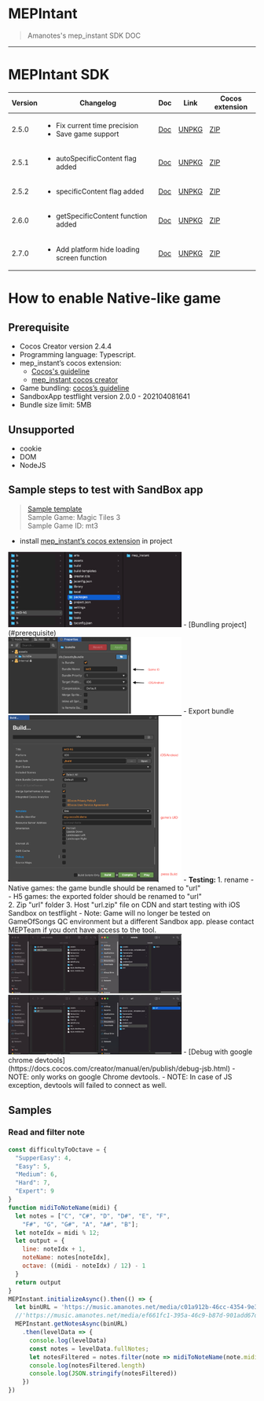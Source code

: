 # MEPIntant
> Amanotes's mep_instant SDK DOC

---------------------------------------------------------

# MEPIntant SDK

| Version | Changelog | Doc | Link | Cocos extension |
| ----------- | ----------- | ----------- | ----------- | ----------- | 
| 2.5.0 | <ul><li>Fix current time precision </li><li>Save game support</li></ul> | [Doc](docs_2_5_0/DOCS.md) | [UNPKG](https://unpkg.com/@mep.tech/instant@2.5.0/dist/mepinstant.umd.production.min.js) | [ZIP](https://d1wkdokb986dq4.cloudfront.net/mep-instant-sdk/cocos_extension/mep_instant_2.3.0-alpha8.zip)
| 2.5.1 | <ul><li>autoSpecificContent flag added </li> | [Doc](docs_2_5_1/DOCS.md) | [UNPKG](https://unpkg.com/@mep.tech/instant@2.5.1/dist/mepinstant.umd.production.min.js) | [ZIP](https://d1wkdokb986dq4.cloudfront.net/mep-instant-sdk/cocos_extension/mep_instant_2.3.0-alpha8.zip)
| 2.5.2 | <ul><li> specificContent flag added </li> | [Doc](docs_2_5_2/DOCS.md) | [UNPKG](https://unpkg.com/@mep.tech/instant@2.5.2/dist/mepinstant.umd.production.min.js) | [ZIP](https://d1wkdokb986dq4.cloudfront.net/mep-instant-sdk/cocos_extension/mep_instant_2.3.0-alpha8.zip)
| 2.6.0 | <ul><li> getSpecificContent function added </li> | [Doc](docs_2_6_0/DOCS.md) | [UNPKG](https://unpkg.com/@mep.tech/instant@2.6.0/dist/mepinstant.umd.production.min.js) | [ZIP](https://d1wkdokb986dq4.cloudfront.net/mep-instant-sdk/cocos_extension/mep_instant_2.6.0.zip)
 | 2.7.0 | <ul><li> Add platform hide loading screen function </li> | [Doc](docs_2_7_0/DOCS.md) | [UNPKG](https://unpkg.com/@mep.tech/instant@2.7.0/dist/mepinstant.umd.production.min.js) | [ZIP](https://d1wkdokb986dq4.cloudfront.net/mep-instant-sdk/cocos_extension/mep_instant_2.6.0.zip)

# How to enable Native-like game

## Prerequisite
- Cocos Creator version 2.4.4
- Programming language: Typescript.
- mep_instant’s cocos extension: 
  - [Cocos's guideline](https://docs.cocos.com/creator/manual/en/extension/install-and-share.html#project-packages)
  - [mep_instant cocos creator](#mepintant-sdk)
- Game bundling: [cocos’s guideline](https://docs.cocos.com/creator/manual/en/scripting/asset-bundle.html)
- SandboxApp testflight version 2.0.0 - 202104081641
- Bundle size limit: 5MB

## Unsupported
- cookie
- DOM
- NodeJS 

## Sample steps to test with SandBox app
> [Sample template](./resources/mep-instant-samplegame-native.zip) <br>
> Sample Game: Magic Tiles 3 <br>
> Sample Game ID: mt3

- install [mep_instant’s cocos extension](#prerequisite) in project <br>
<img src="./resources/install_extension.png" width=70% height=70% >
- [Bundling project](#prerequisite) <br>
<img src="./resources/bundling_project.png" width=70% height=70% >
- Export bundle <br>
<img src="./resources/export_project.png" width=70% height=70% >
- <b>Testing: </b>
  1. rename
  - Native games: the game bundle should be renamed to "url" <br>
  - H5 games: the exported folder should be renamed to "url" <br>
  2. Zip "url" folder
  3. Host "url.zip" file on CDN and start testing with iOS Sandbox on testflight
  - Note: Game will no longer be tested on GameOfSongs QC environment but a different Sandbox app. please contact MEPTeam if you dont have access to the tool.
<img src="./resources/zip_for_test.png" width=70% height=70% >
<img src="./resources/rename.png" width=70% height=70% >
- [Debug with google chrome devtools](https://docs.cocos.com/creator/manual/en/publish/debug-jsb.html)
  - NOTE: only works on google Chrome devtools.
  - NOTE: In case of JS exception, devtools will failed to connect as well. 

## Samples
### Read and filter note

```javascript
const difficultyToOctave = {
  "SupperEasy": 4,
  "Easy": 5,
  "Medium": 6,
  "Hard": 7,
  "Expert": 9
}
function midiToNoteName(midi) {
  let notes = ["C", "C#", "D", "D#", "E", "F",
    "F#", "G", "G#", "A", "A#", "B"];
  let noteIdx = midi % 12;
  let output = {
    line: noteIdx + 1,
    noteName: notes[noteIdx],
    octave: ((midi - noteIdx) / 12) - 1
  }
  return output
}
MEPInstant.initializeAsync().then(() => {
  let binURL = 'https://music.amanotes.net/media/c01a912b-46cc-4354-9e38-ffe63d9dd503/97360c7d-979b-4c60-92d1-787cf6c6d82e.bin'
  //'https://music.amanotes.net/media/ef661fc1-395a-46c9-b87d-901add67d4ea/6dcc59f4-feb1-465f-8154-f464f90b935b.bin'
  MEPInstant.getNotesAsync(binURL)
    .then(levelData => {
      console.log(levelData)
      const notes = levelData.fullNotes;
      let notesFiltered = notes.filter(note => midiToNoteName(note.midi).octave == difficultyToOctave["Medium"])
      console.log(notesFiltered.length)
      console.log(JSON.stringify(notesFiltered))
    })
})
```
